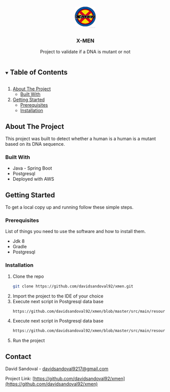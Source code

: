 <!-- PROJECT LOGO -->
<br />
<p align="center">
  <a href="https://github.com/github_username/repo_name">
    <img src="https://github.com/davidsandoval92/xmen/blob/master/src/main/resources/xmen.jpg" alt="Logo" width="80" height="80">
  </a>

  <h3 align="center">X-MEN</h3>

  <p align="center">
    Project to validate if a DNA is mutant or not
</p>



<!-- TABLE OF CONTENTS -->
<details open="open">
  <summary><h2 style="display: inline-block">Table of Contents</h2></summary>
  <ol>
    <li>
      <a href="#about-the-project">About The Project</a>
      <ul>
        <li><a href="#built-with">Built With</a></li>
      </ul>
    </li>
    <li>
      <a href="#getting-started">Getting Started</a>
      <ul>
        <li><a href="#prerequisites">Prerequisites</a></li>
        <li><a href="#installation">Installation</a></li>
      </ul>
    </li>
  </ol>
</details>



<!-- ABOUT THE PROJECT -->
## About The Project

This project was built to detect whether a human is a human is a mutant based on its DNA sequence.


### Built With

* Java - Spring Boot
* Postgresql
* Deployed with AWS



<!-- GETTING STARTED -->
## Getting Started

To get a local copy up and running follow these simple steps.

### Prerequisites

List of things you need to use the software and how to install them.

* Jdk 8
* Gradle
* Postgresql

### Installation

1. Clone the repo
   ```sh
   git clone https://github.com/davidsandoval92/xmen.git
   ```
2. Import the project to the IDE of your choice
3. Execute next script in Postgresql data base
   ```sh
   https://github.com/davidsandoval92/xmen/blob/master/src/main/resources/sequence_bd.sql
   ```
4. Execute next script in Postgresql data base
   ```sh
   https://github.com/davidsandoval92/xmen/blob/master/src/main/resources/create_table_attempts.sql
   ```
6. Run the project


<!-- CONTACT -->
## Contact

David Sandoval - davidsandoval9217@gmail.com

Project Link: [https://github.com/davidsandoval92/xmen](https://github.com/davidsandoval92/xmen)
